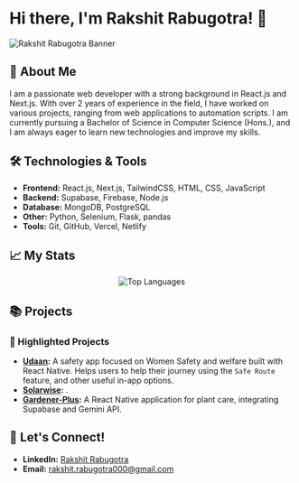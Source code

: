 # Hi there, I'm Rakshit Rabugotra! 👋

![Rakshit Rabugotra Banner](https://media.licdn.com/dms/image/v2/D4D16AQEz0bezoY7szg/profile-displaybackgroundimage-shrink_350_1400/profile-displaybackgroundimage-shrink_350_1400/0/1683960416276?e=1746662400&v=beta&t=8tQX2FAgckk1qTIfqj_uWTs7-J8uIhzWNL8mK1xcclA)

## 🚀 About Me

I am a passionate web developer with a strong background in React.js and Next.js. With over 2 years of experience in the field, I have worked on various projects, ranging from web applications to automation scripts. I am currently pursuing a Bachelor of Science in Computer Science (Hons.), and I am always eager to learn new technologies and improve my skills.

## 🛠️ Technologies & Tools

- **Frontend:** React.js, Next.js, TailwindCSS, HTML, CSS, JavaScript
- **Backend:** Supabase, Firebase, Node.js
- **Database:** MongoDB, PostgreSQL
- **Other:** Python, Selenium, Flask, pandas
- **Tools:** Git, GitHub, Vercel, Netlify

## 📈 My Stats

<div style="text-align:center">
<!--   <a><img src="https://github-readme-stats.vercel.app/api?username=RakshitRabugotra&show_icons=true&theme=radical" alt="GitHub Stats"/></a> -->
  <img src="https://github-readme-stats.vercel.app/api/top-langs/?username=RakshitRabugotra&layout=compact&theme=radical" alt="Top Languages" style="text-align:center"/>
</div>

## 📚 Projects

### 🌟 Highlighted Projects

- **[Udaan](https://github.com/RakshitRabugotra/udaan):** A safety app focused on Women Safety and welfare built with React Native. Helps users to help their journey using the `Safe Route` feature, and other useful in-app options.
- **[Solarwise](https://github.com/RakshitRabugotra/solarwise):** .
- **[Gardener-Plus](https://github.com/RakshitRabugotra/gardener-plus):** A React Native application for plant care, integrating Supabase and Gemini API.

## 💬 Let's Connect!

- **LinkedIn:** [Rakshit Rabugotra](https://www.linkedin.com/in/rakshit-rabugotra-a29b5821a/)
- **Email:** rakshit.rabugotra000@gmail.com
